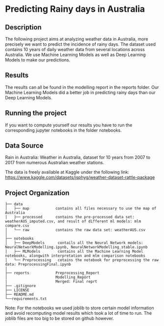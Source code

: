Predicting Rainy days in Australia 
==============================

Description
------------  
The following project aims at analyzing weather data in Australia, more precisely we want to predict the incidence of rainy days. The dataset used contains 10 years of daily weather data from several locations across Australia. We use Machine Learning Models as well as Deep Learning Models to make our predictions.

Results
------------  
The results can all be found in the modelling report in the reports folder. Our Machine Learning Models did a better job in predicting rainy days than our Deep Learning Models.

Running the project
------------
If you want to compute yourself our results you have to run the corresponding jupyter notebooks in the folder notebooks. 

Data Source
------------  
Rain in Australia: Weather in Australia, dataset for 10 years from 2007 to 2017 from numerous Australian weather stations.

The data is freely available at Kaggle under the following link: https://www.kaggle.com/datasets/jsphyg/weather-dataset-rattle-package

Project Organization
------------         
    ├── data               
    │   ├── map            contains all files necessary to use the map of Australia
    │   ├── processed      contains the pre-processed data set: weatherAUS_imputed.csv, and result of different ml models: mlm compare.csv
    │   └── raw            contains the raw data set: weatherAUS.csv
    │
    ├── notebooks         
    │   ├── DeepModels      contails all the Neural Network models: NeuralNetworkModelling.ipynb, NeuralNetworkModelling_stable.ipynb
    │   ├── MLModels        contains all the Machine Learning Model notebooks, alongwith interpretation and mlm comparison notebooks
    │   └── Preprocessing   cotains the notebook for preprocessing the raw data: PreprocessingFinal.ipynb
    │                         
    ├── reports            Preprocessing_Report                          
    │                      Modelling_Report 
    |                      Merged: Final reprt
    ├── .gitignore
    ├── LICENSE
    ├── README.md 
    └──requirements.txt   
    
Note: For the notebooks we used joblib to store certain model information and avoid recomputing model results which took a lot of time to run. The joblib files are too big to be stored on github however.

